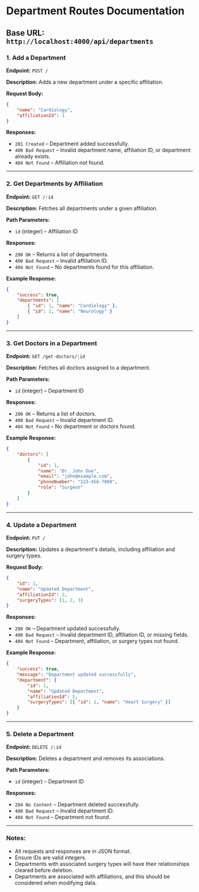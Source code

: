 # Department Routes Documentation

## Base URL: `http://localhost:4000/api/departments`

### 1. **Add a Department**

**Endpoint:** `POST /`

**Description:** Adds a new department under a specific affiliation.

**Request Body:**

```json
{
	"name": "Cardiology",
	"affiliationId": 1
}
```

**Responses:**

- `201 Created` – Department added successfully.
- `400 Bad Request` – Invalid department name, affiliation ID, or department already exists.
- `404 Not Found` – Affiliation not found.

---

### 2. **Get Departments by Affiliation**

**Endpoint:** `GET /:id`

**Description:** Fetches all departments under a given affiliation.

**Path Parameters:**

- `id` (integer) – Affiliation ID

**Responses:**

- `200 OK` – Returns a list of departments.
- `400 Bad Request` – Invalid affiliation ID.
- `404 Not Found` – No departments found for this affiliation.

**Example Response:**

```json
{
	"success": true,
	"departments": [
		{ "id": 1, "name": "Cardiology" },
		{ "id": 2, "name": "Neurology" }
	]
}
```

---

### 3. **Get Doctors in a Department**

**Endpoint:** `GET /get-doctors/:id`

**Description:** Fetches all doctors assigned to a department.

**Path Parameters:**

- `id` (integer) – Department ID

**Responses:**

- `200 OK` – Returns a list of doctors.
- `400 Bad Request` – Invalid department ID.
- `404 Not Found` – No department or doctors found.

**Example Response:**

```json
{
	"doctors": [
		{
			"id": 1,
			"name": "Dr. John Doe",
			"email": "john@example.com",
			"phoneNumber": "123-456-7890",
			"role": "Surgeon"
		}
	]
}
```

---

### 4. **Update a Department**

**Endpoint:** `PUT /`

**Description:** Updates a department's details, including affiliation and surgery types.

**Request Body:**

```json
{
	"id": 1,
	"name": "Updated Department",
	"affiliationId": 2,
	"surgeryTypes": [1, 2, 3]
}
```

**Responses:**

- `200 OK` – Department updated successfully.
- `400 Bad Request` – Invalid department ID, affiliation ID, or missing fields.
- `404 Not Found` – Department, affiliation, or surgery types not found.

**Example Response:**

```json
{
	"success": true,
	"message": "Department updated successfully",
	"department": {
		"id": 1,
		"name": "Updated Department",
		"affiliationId": 2,
		"surgeryTypes": [{ "id": 1, "name": "Heart Surgery" }]
	}
}
```

---

### 5. **Delete a Department**

**Endpoint:** `DELETE /:id`

**Description:** Deletes a department and removes its associations.

**Path Parameters:**

- `id` (integer) – Department ID

**Responses:**

- `204 No Content` – Department deleted successfully.
- `400 Bad Request` – Invalid department ID.
- `404 Not Found` – Department not found.

---

### Notes:

- All requests and responses are in JSON format.
- Ensure IDs are valid integers.
- Departments with associated surgery types will have their relationships cleared before deletion.
- Departments are associated with affiliations, and this should be considered when modifying data.
